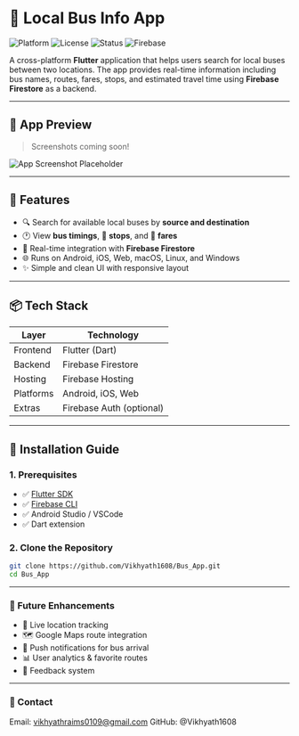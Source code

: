 
# 🚌 Local Bus Info App

![Platform](https://img.shields.io/badge/Platform-Flutter-blue.svg)
![License](https://img.shields.io/github/license/Vikhyath1608/Bus_App)
![Status](https://img.shields.io/badge/Status-In_Progress-yellow)
![Firebase](https://img.shields.io/badge/Firebase-Connected-brightgreen)

A cross-platform **Flutter** application that helps users search for local buses between two locations. The app provides real-time information including bus names, routes, fares, stops, and estimated travel time using **Firebase Firestore** as a backend.

---

## 📱 App Preview

> Screenshots coming soon!

![App Screenshot Placeholder](https://via.placeholder.com/700x400?text=App+Preview+Coming+Soon)

---

## 🚀 Features

- 🔍 Search for available local buses by **source and destination**
- 🕐 View **bus timings**, 🛑 **stops**, and 💸 **fares**
- 🔁 Real-time integration with **Firebase Firestore**
- 🌐 Runs on Android, iOS, Web, macOS, Linux, and Windows
- ✨ Simple and clean UI with responsive layout

---

## 📦 Tech Stack

| Layer     | Technology               |
| --------- | ------------------------ |
| Frontend  | Flutter (Dart)           |
| Backend   | Firebase Firestore       |
| Hosting   | Firebase Hosting         |
| Platforms | Android, iOS, Web        |
| Extras    | Firebase Auth (optional) |

---

## 🔧 Installation Guide

### 1. Prerequisites

- ✅ [Flutter SDK](https://flutter.dev/docs/get-started/install)
- ✅ [Firebase CLI](https://firebase.google.com/docs/cli)
- ✅ Android Studio / VSCode
- ✅ Dart extension

### 2. Clone the Repository

```bash
git clone https://github.com/Vikhyath1608/Bus_App.git
cd Bus_App
```
---
### 📆 Future Enhancements
- 📍 Live location tracking
- 🗺 Google Maps route integration
- 🔔 Push notifications for bus arrival
- 📊 User analytics & favorite routes
- 💬 Feedback system

---

### 📧 Contact
Email: vikhyathraims0109@gmail.com
GitHub: @Vikhyath1608

